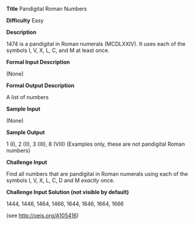 **Title** Pandigital Roman Numbers 

**Difficulty** Easy

**Description**

1474 is a pandigital in Roman numerals (MCDLXXIV). It uses each of the symbols I, V, X, L, C, and M at least once. 

**Formal Input Description**

(None)

**Formal Output Description**

A list of numbers

**Sample Input**

(None)

**Sample Output**

1 (I), 2 (II), 3 (III), 8 (VIII) (Examples only, these are not pandigital Roman numbers)

**Challenge Input**

Find all numbers that are pandigital in Roman numerals using each of the symbols I, V, X, L, C, D and M *exactly* once.

**Challenge Input Solution (not visible by default)**

1444, 1446, 1464, 1466, 1644, 1646, 1664, 1666 

(see http://oeis.org/A105416)
